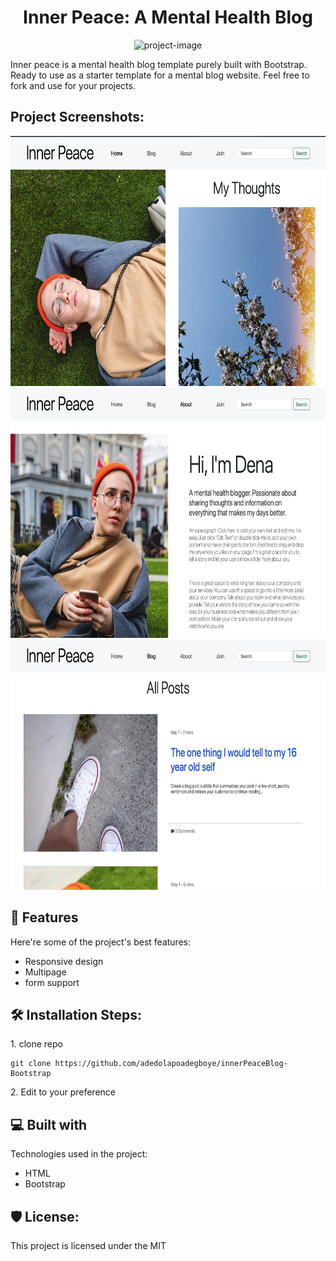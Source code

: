 <h1 align="center" id="title">Inner Peace: A Mental Health Blog</h1>

<p align="center"><img src="https://socialify.git.ci/adedolapoadegboye/innerPeaceBlog-Bootstrap/image?description=1&amp;font=Source%20Code%20Pro&amp;forks=1&amp;issues=1&amp;language=1&amp;name=1&amp;owner=1&amp;pattern=Solid&amp;pulls=1&amp;stargazers=1&amp;theme=Dark" alt="project-image"></p>

<p id="description">Inner peace is a mental health blog template purely built with Bootstrap. Ready to use as a starter template for a mental blog website. Feel free to fork and use for your projects.</p>

<h2>Project Screenshots:</h2>

<img src="https://github.com/adedolapoadegboye/innerPeaceBlog-Bootstrap/blob/main/Image%202023-11-26%20at%206.08%20PM.jpeg" alt="project-screenshot" width="1400" height="400/">

<img src="https://github.com/adedolapoadegboye/innerPeaceBlog-Bootstrap/blob/main/Image%202023-11-26%20at%206.09%20PM.jpeg" alt="project-screenshot" width="1400" height="400/">

<img src="https://github.com/adedolapoadegboye/innerPeaceBlog-Bootstrap/blob/main/Image%202023-11-26%20at%206.10%20PM.jpeg" alt="project-screenshot" width="1400" height="400/">

  
  
<h2>🧐 Features</h2>

Here're some of the project's best features:

*   Responsive design
*   Multipage
*   form support

<h2>🛠️ Installation Steps:</h2>

<p>1. clone repo</p>

```
git clone https://github.com/adedolapoadegboye/innerPeaceBlog-Bootstrap
```

<p>2. Edit to your preference</p>

  
  
<h2>💻 Built with</h2>

Technologies used in the project:

*   HTML
*   Bootstrap

<h2>🛡️ License:</h2>

This project is licensed under the MIT
